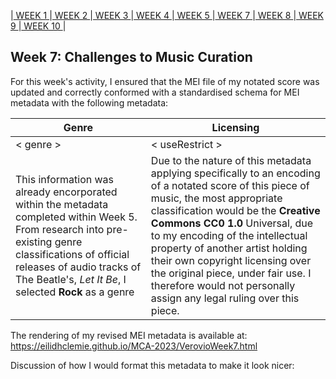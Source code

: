 |[ WEEK 1 ](Week1.md)|[ WEEK 2 ](Week2.md)|[ WEEK 3 ](Week3.md)|[ WEEK 4 ](Week4.md)|[ WEEK 5 ](Week5.md)|[ WEEK 7 ](Week7.md)|[ WEEK 8 ](Week8.md)|[ WEEK 9 ](Week9.md)|[ WEEK 10 ](Week10.md)|
## Week 7: Challenges to Music Curation

For this week's activity, I ensured that the MEI file of my notated score was updated and correctly conformed with a standardised schema for MEI metadata  with the following metadata:

Genre | Licensing
------|----------
< genre >|< useRestrict >
This information was already encorporated within the metadata completed within Week 5. From research into pre-existing genre classifications of official releases of audio tracks of The Beatle's, *Let It Be*, I selected **Rock** as a genre | Due to the nature of this metadata applying specifically to an encoding of a notated score of this piece of music, the most appropriate classification would be the **Creative Commons CC0 1.0** Universal, due to my encoding of the intellectual property of another artist holding their own copyright licensing over the original piece, under fair use. I therefore would not personally assign any legal ruling over this piece.

The rendering of my revised MEI metadata is available at: https://eilidhclemie.github.io/MCA-2023/VerovioWeek7.html

Discussion of how I would format this metadata to make it look nicer:
